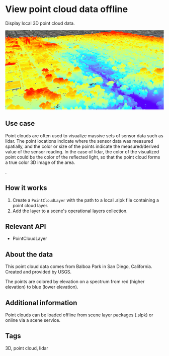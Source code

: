 <h1>View point cloud data offline</h1>

<p>Display local 3D point cloud data.</p>

<p><img src="ViewPointCloudDataOffline.png"/></p>

<h2>Use case</h2>

<p>Point clouds are often used to visualize massive sets of sensor data such as lidar. The point locations indicate where the sensor data was measured spatially, and the color or size of the points indicate the measured/derived value of the sensor reading. In the case of lidar, the color of the visualized point could be the color of the reflected light, so that the point cloud forms a true color 3D image of the area.</p>

<p>.</p>

<h2>How it works</h2>

<ol>
<li>Create a <code>PointCloudLayer</code> with the path to a local .slpk file containing a point cloud layer.</li>

<li>Add the layer to a scene's operational layers collection.</li>
</ol>

<h2>Relevant API</h2>

<ul>
<li>PointCloudLayer</li>
</ul>

<h2>About the data</h2>

<p>This point cloud data comes from Balboa Park in San Diego, California. Created and provided by USGS.</p>

<p>The points are colored by elevation on a spectrum from red (higher elevation) to blue (lower elevation).</p>

<h2>Additional information</h2>

<p>Point clouds can be loaded offline from scene layer packages (.slpk) or online via a scene service.</p>

<h2>Tags</h2>

<p>3D, point cloud, lidar</p>